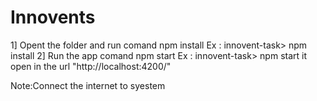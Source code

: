 # Innovents

1] Opent the folder and run comand npm install
Ex : innovent-task> npm install
2] Run the app comand npm start
Ex : innovent-task> npm start
it open in the url "http://localhost:4200/"


Note:Connect the internet to syestem 